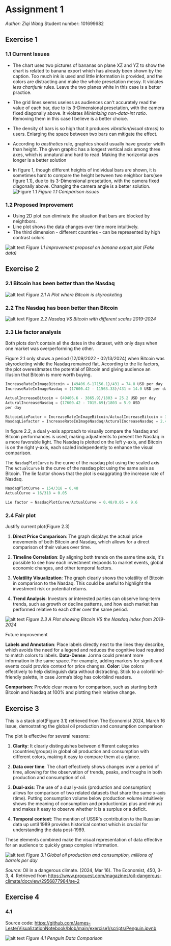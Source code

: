 # Assignment 1

*Author: Ziqi Wang*
Student number: 101699682

## Exercise 1

### 1.1 Current Issues

- The chart uses two pictures of bananas on plane XZ and YZ to show the chart is related to banana export which has already been shown by the caption. Too much ink is used and little information is provided, and the colors are distracting and make the whole presetation messy. It violates *less chartjunk* rules. Leave the two planes white in this case is a better practice.

- The grid lines seems useless as audiences can't accurately read the value of each bar, due to its 3-Dimensional presetation, with the camera fixed diagonally above. It violates *Minimizing non-data-int ratio*. Removing them in this case I believe is a better choice.

- The density of bars is so high that it produces *vibration(visual stress)* to users. Enlarging the space between two bars can mitigate the effect.

- According to *aesthetics* rule, graphics should usually have greater width than height. The given graphic has a longest vertical axis among three axes, which is unnatural and hard to read. Making the horizontal axes longer is a better solution

- In figure 1, though different heights of individual bars are shown, it is sometimes hard to compare the height between two neighbor bars(see figure 1.1), due to its 3-Dimensional presetation, with the camera fixed diagonally above. Changing the camera angle is a better solution.
![Figure 1.1](images/bananaoriginal.png)
*Figure 1.1 Comparison issues*

### 1.2 Proposed Improvement

- Using 2D plot can eliminate the situation that bars are blocked by neightbors.
- Line plot shows the data changes over time more intuitively.
- The third dimension - different countries - can be represented by high contrast colors

![alt text](images/banana.png)
*Figure 1.1 Improvement proposal on banana export plot (Fake data)*

## Exercise 2

### 2.1 Bitcoin has been better than the Nasdaq

![alt text](images/Bitcoin_over_Nasdaq.png)
*Figure 2.1 A Plot where Bitcoin is skyrocketing*

### 2.2 The Nasdaq has been better than Bitcoin

![alt text](images/Nasdaq_over_Bitcoin2.png)
*Figure 2.2 Nasdaq VS Bitcoin with different scales 2019-2024*

### 2.3 Lie factor analysis

Both plots don't contain all the dates in the dataset, with only days when one market was overperforming the other.

Figure 2.1 only shows a period (12/09/2022 - 02/13/2024) when Bitcoin was skyrocketing while the Nasdaq remained flat. According to the lie factors, the plot overesitmates the potential of Bitcoin and giving audience an illusion that Bitcoin is more worth buying.

```python
IncreaseRateInImageBitcoin = (49406.6-17156.1)/431 = 74.8 USD per day
IncreaseRateInImageNasdaq = (17600.42 - 11563.33)/431 = 14.0 USD per day

ActualIncreaseBitcoin = (49406.6 - 3865.9)/1803 = 25.2 USD per day
ActuralIncreaseNasdaq = (17600.42 - 7015.69)/1803 = 5.9 USD
per day

BitcoinLieFactor = IncreaseRateInImageBitcoin/ActualIncreaseBitcoin = 3
NasdaqLiefactor = IncreaseRateInImageNasdaq/ActuralIncreaseNasdaq = 2.4
```

In figure 2.2, a dual y-axis approach to visually compare the Nasdaq and Bitcoin performances is used, making adjustments to present the Nasdaq in a more favorable light. The Nasdaq is plotted on the left y-axis, and Bitcoin is on the right y-axis, each scaled independently to enhance the visual comparison.

The `NasdaqPlotCurve` is the curve of the nasdaq plot using the scaled axis
The `ActualCurve` is the curve of the nasdaq plot using the same axis as Bitcoin.
The lie factor shows that the plot is exaggrating the increase rate of Nasdaq.

```python
NasdaqPlotCurve = 154/318 = 0.48
ActualCurve = 16/318 = 0.05

Lie factor = NasdaqPlotCurve/ActualCurve = 0.48/0.05 = 9.6
```

### 2.4 Fair plot

Justify current plot(Figure 2.3)

1. **Direct Price Comparison**: The graph displays the actual price movements of both Bitcoin and Nasdaq, which allows for a direct comparison of their values over time.

2. **Timeline Correlation**: By aligning both trends on the same time axis, it's possible to see how each investment responds to market events, global economic changes, and other temporal factors.

3. **Volatility Visualization**: The graph clearly shows the volatility of Bitcoin in comparison to the Nasdaq. This could be useful to highlight the investment risk or potential returns.

4. **Trend Analysis**: Investors or interested parties can observe long-term trends, such as growth or decline patterns, and how each market has performed relative to each other over the same period.

![alt text](images/Bitcoin_vs_Nasdaq_trend.png)
*Figure 2.3 A Plot showing Bitcoin VS the Nasdaq index from 2019-2024*

Future improvement

**Labels and Annotation**: Place labels directly next to the lines they describe, which avoids the need for a legend and reduces the cognitive load required to match colors to labels.
**Data-Dense**: Jorma could present more information in the same space. For example, adding markers for significant events could provide context for price changes.
**Color**: Use colors effectively to help distinguish data without distracting. Stick to a colorblind-friendly palette, in case Jorma’s blog has colorblind readers.

**Comparison**: Provide clear means for comparison, such as starting both Bitcoin and Nasdaq at 100% and plotting their relative change.

## Exercise 3

This is a stack plot(Figure 3.1) retrieved from The Economist 2024, March 16 Issue, demostrating the global oil production and consumption comparison

The plot is effective for several reasons:

1. **Clarity**: It clearly distinguishes between different categories (countries/groups) in global oil production and consumption with different colors, making it easy to compare them at a glance.

2. **Data over time**: The chart effectively shows changes over a period of time, allowing for the observation of trends, peaks, and troughs in both production and consumption of oil.

3. **Dual-axis**: The use of a dual y-axis (production and consumption) allows for comparison of two related datasets that share the same x-axis (time). Putting consumption volume below production volume intuitively shows the meaning of consumption and production(as plus and minus) and makes it easy to observe whether it is a surplus or a deficit.

4. **Temporal context**: The mention of USSR's contribution to the Russian data up until 1989 provides historical context which is crucial for understanding the data post-1989.

These elements combined make the visual representation of data effective for an audience to quickly grasp complex information.

![alt text](images/oilconpro.png)
*Figure 3.1 Global oil production and consumption, millions of barrels per day*

*Source:*
Oil in a dangerous climate. (2024, Mar 16). The Economist, 450, 3-3, 4. Retrieved from <https://www.proquest.com/magazines/oil-dangerous-climate/docview/2956877984/se-2>

## Exercise 4

### 4.1

Source code: <https://github.com/James-Leste/VisualizationNotebook/blob/main/exercise1/scripts/Penguin.ipynb>

![alt text](images/Penguin.png)
*Figure 4.1 Penguin Data Comparison*
